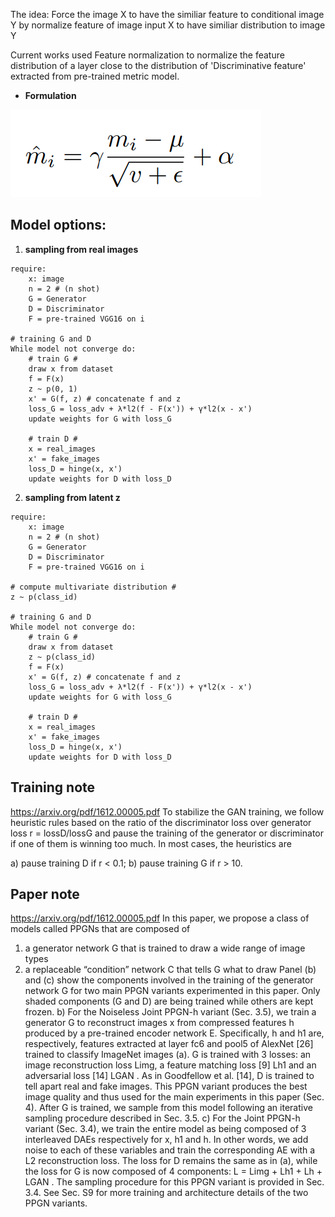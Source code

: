 
The idea:
 Force the image X to have the similiar feature to conditional image Y by normalize feature of image input X to have similiar distribution to image Y

Current works used Feature normalization to normalize the feature distribution of a layer close to the distribution of 'Discriminative feature' extracted from pre-trained metric model.
- **Formulation**

![equation](../images/feature_norm.png)  



## Model options:
1. **sampling from real images**
```
require:
    x: image
    n = 2 # (n shot)
    G = Generator
    D = Discriminator
    F = pre-trained VGG16 on i

# training G and D
While model not converge do:
    # train G #
    draw x from dataset
    f = F(x)
    z ~ p(0, 1)
    x' = G(f, z) # concatenate f and z
    loss_G = loss_adv + λ*l2(f - F(x')) + γ*l2(x - x')
    update weights for G with loss_G

    # train D #
    x = real_images
    x' = fake_images
    loss_D = hinge(x, x')
    update weights for D with loss_D
```

2. **sampling from latent z**
```
require:
    x: image
    n = 2 # (n shot)
    G = Generator
    D = Discriminator
    F = pre-trained VGG16 on i

# compute multivariate distribution #
z ~ p(class_id)

# training G and D
While model not converge do:
    # train G #
    draw x from dataset
    z ~ p(class_id)
    f = F(x)
    x' = G(f, z) # concatenate f and z
    loss_G = loss_adv + λ*l2(f - F(x')) + γ*l2(x - x')
    update weights for G with loss_G

    # train D #
    x = real_images
    x' = fake_images
    loss_D = hinge(x, x')
    update weights for D with loss_D
```

## Training note
https://arxiv.org/pdf/1612.00005.pdf
To stabilize the GAN training, we follow heuristic rules
based on the ratio of the discriminator loss over generator
loss r = lossD/lossG and pause the training of the generator or discriminator if one of them is winning too much. In
most cases, the heuristics are

a) pause training D if r < 0.1;
b) pause training G if r > 10.


## Paper note
https://arxiv.org/pdf/1612.00005.pdf
In this paper, we propose a class of models called PPGNs that are composed of
1) a generator network G that is trained to draw a wide range of image types
2) a replaceable “condition” network C that tells G what to draw Panel (b) and (c) show the components involved in the training of the generator network G for two main PPGN variants
experimented in this paper. Only shaded components (G and D) are being trained while others are kept frozen. b) For
the Noiseless Joint PPGN-h variant (Sec. 3.5), we train a generator G to reconstruct images x from compressed features h
produced by a pre-trained encoder network E. Specifically, h and h1 are, respectively, features extracted at layer fc6 and
pool5 of AlexNet [26] trained to classify ImageNet images (a). G is trained with 3 losses: an image reconstruction loss
Limg, a feature matching loss [9] Lh1
and an adversarial loss [14] LGAN . As in Goodfellow et al. [14], D is trained to tell
apart real and fake images. This PPGN variant produces the best image quality and thus used for the main experiments in
this paper (Sec. 4). After G is trained, we sample from this model following an iterative sampling procedure described in
Sec. 3.5. c) For the Joint PPGN-h variant (Sec. 3.4), we train the entire model as being composed of 3 interleaved DAEs
respectively for x, h1 and h. In other words, we add noise to each of these variables and train the corresponding AE with a
L2 reconstruction loss. The loss for D remains the same as in (a), while the loss for G is now composed of 4 components:
L = Limg + Lh1 + Lh + LGAN . The sampling procedure for this PPGN variant is provided in Sec. 3.4. See Sec. S9 for
more training and architecture details of the two PPGN variants.
